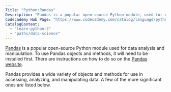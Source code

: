 ```yaml
---
Title: "Python:Pandas"
Description: "Pandas is a popular open-source Python module, used for data analysis and manipulation."
Codecademy Hub Page: "https://www.codecademy.com/catalog/language/python"
CatalogContent:
  - "learn-python-3"
  - "paths/data-science"
---
```


[Pandas](https://pandas.pydata.org/) is a popular open-source Python module used for data analysis and manipulation. To use Pandas objects and methods, it will need to be installed first. There are instructions on how to do so on the [Pandas website](https://pandas.pydata.org/docs/getting_started/install.html).

Pandas provides a wide variety of objects and methods for use in accessing, analyzing, and manipulating data. A few of the more significant ones are listed below.
